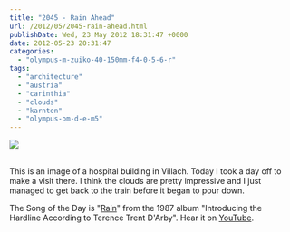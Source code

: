```yaml
---
title: "2045 - Rain Ahead"
url: /2012/05/2045-rain-ahead.html
publishDate: Wed, 23 May 2012 18:31:47 +0000
date: 2012-05-23 20:31:47
categories: 
  - "olympus-m-zuiko-40-150mm-f4-0-5-6-r"
tags: 
  - "architecture"
  - "austria"
  - "carinthia"
  - "clouds"
  - "karnten"
  - "olympus-om-d-e-m5"
---
```

<div class="container">
<div class="center"><a target="_blank" href="https://d25zfm9zpd7gm5.cloudfront.net/1200x1200/2012/20120523_182855_lr.jpg"><img src="https://d25zfm9zpd7gm5.cloudfront.net/0600x0600/2012/20120523_182855_lr.jpg" /></a></div>
</div>
<br />

This is an image of a hospital building in Villach. Today I took a day off to make a visit there. I think the clouds are pretty impressive and I just managed to get back to the train before it began to pour down.

 The Song of the Day is "<a href="http://www.lyricsmode.com/lyrics/t/terence_trent_darby/rain.html" target="_blank">Rain</a>" from the 1987 album "Introducing the Hardline According to Terence Trent D'Arby". Hear it on <a href="http://www.youtube.com/watch?v=ro8ys2Px_8g" target="_blank">YouTube</a>.
